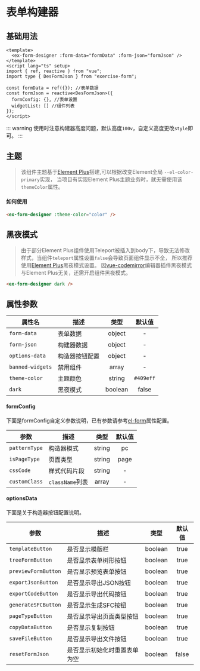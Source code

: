 # 表单构建器

## 基础用法

```vue
<template>
  <ex-form-designer :form-data="formData" :form-json="formJson" />
</template>
<script lang="ts" setup>
import { ref, reactive } from "vue";
import type { DesFormJson } from "exercise-form";

const formData = ref({}); //表单数据
const formJson = reactive<DesFormJson>({
  formConfig: {}, //表单设置
  widgetList: [] //组件列表
});
</script>
```

::: warning
使用时注意构建器高度问题，默认高度`100v`，自定义高度更改`style`即可。
:::

## 主题

> 该组件主题基于[Element Plus](https://element-plus.org/zh-CN/guide/theming.html)搭建,可以根据改变Element全局 `--el-color-primary`实现，
> 当项目有实现Element Plus主题业务时，就无需使用该`themeColor`属性。

#### 如何使用

```html
<ex-form-designer :theme-color="color" />
```

## 黑夜模式

> 由于部分Element Plus组件使用Teleport被插入到body下，导致无法修改样式，当组件`teleport`属性设置`false`会导致页面组件显示不全，
> 所以推荐使用[Element Plus](https://element-plus.org/zh-CN/guide/dark-mode.html)黑夜模式设置。
> 因[vue-codemirror](https://www.npmjs.com/package/vue-codemirror)编辑器插件黑夜模式与Element Plus无关，还需开启组件黑夜模式。

```html
<ex-form-designer dark />
```

## 属性参数

| 属性名           | 描述           |  类型   |  默认值   |
| ---------------- | -------------- | :-----: | :-------: |
| `form-data`      | 表单数据       | object  |     -     |
| `form-json`      | 构建器数据     | object  |     -     |
| `options-data`   | 构造器按钮配置 | object  |     -     |
| `banned-widgets` | 禁用组件       |  array  |     -     |
| `theme-color`    | 主题颜色       | string  | `#409eff` |
| `dark`           | 黑夜模式       | boolean |   false   |

#### formConfig

下面是formConfig自定义参数说明，已有参数请参考[el-form](https://element-plus.org/zh-CN/component/form.html#form-attributes)属性配置。

| 参数          | 描述            |  类型  | 默认值 |
| ------------- | --------------- | :----: | :----: |
| `patternType` | 构造器模式      | string |   pc   |
| `isPageType`  | 页面类型        | string |  page  |
| `cssCode`     | 样式代码片段    | string |   -    |
| `customClass` | `className`列表 | array  |   -    |

#### optionsData

下面是关于构造器按钮配置说明。

| 参数                | 描述                         |  类型   | 默认值 |
| ------------------- | ---------------------------- | :-----: | :----: |
| `templateButton`    | 是否显示模版栏               | boolean |  true  |
| `treeFormButton`    | 是否显示表单树形按钮         | boolean |  true  |
| `previewFormButton` | 是否显示预览表单按钮         | boolean |  true  |
| `exportJsonButton`  | 是否显示导出JSON按钮         | boolean |  true  |
| `exportCodeButton`  | 是否显示导出代码按钮         | boolean |  true  |
| `generateSFCButton` | 是否显示生成SFC按钮          | boolean |  true  |
| `pageTypeButton`    | 是否显示导出页面类型按钮     | boolean |  true  |
| `copyDataButton`    | 是否显示复制按钮             | boolean |  true  |
| `saveFileButton`    | 是否显示导出文件按钮         | boolean |  true  |
| `resetFormJson`     | 是否显示初始化时重置表单为空 | boolean | false  |
